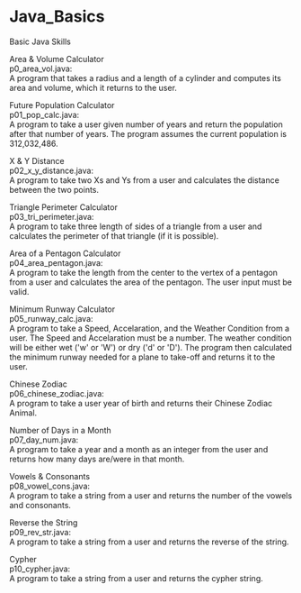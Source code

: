 # Java_Basics
Basic Java Skills

Area & Volume Calculator<br>
p0_area_vol.java:<br>
A program that takes a radius and a length of a cylinder and computes its area and volume, which
it returns to the user.

Future Population Calculator<br>
p01_pop_calc.java:<br>
A program to take a user given number of years and return the population after that number of years.
The program assumes the current population is 312,032,486.

X & Y Distance<br>
p02_x_y_distance.java:<br>
A program to take two Xs and Ys from a user and calculates the distance between the two points.

Triangle Perimeter Calculator<br>
p03_tri_perimeter.java:<br>
A program to take three length of sides of a triangle from a user and calculates the perimeter of that
triangle (if it is possible).

Area of a Pentagon Calculator<br>
p04_area_pentagon.java:<br>
A program to take the length from the center to the vertex of a pentagon from a user and calculates the area
of the pentagon.  The user input must be valid.

Minimum Runway Calculator<br>
p05_runway_calc.java:<br>
A program to take a Speed, Accelaration, and the Weather Condition from a user. The Speed and Accelaration
must be a number.  The weather condition will be either wet ('w' or 'W') or dry ('d' or 'D').  The program
then calculated the minimum runway needed for a plane to take-off and returns it to the user.

Chinese Zodiac<br>
p06_chinese_zodiac.java:<br>
A program to take a user year of birth and returns their Chinese Zodiac Animal.

Number of Days in a Month<br>
p07_day_num.java:<br>
A program to take a year and a month as an integer from the user and returns how many days are/were in that month.

Vowels & Consonants<br>
p08_vowel_cons.java:<br>
A program to take a string from a user and returns the number of the vowels and consonants.

Reverse the String<br>
p09_rev_str.java:<br>
A program to take a string from a user and returns the reverse of the string.

Cypher<br>
p10_cypher.java:<br>
A program to take a string from a user and returns the cypher string.